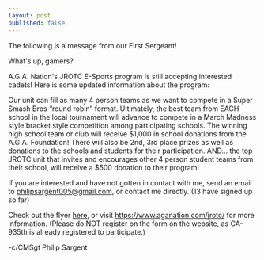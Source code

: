 ```yaml
---
layout: post
published: false
---
```

The following is a message from our First Sergeant!

What's up, gamers?

A.G.A. Nation's JROTC E-Sports program is still accepting interested cadets! Here is some updated information about the program:

Our unit can fill as many 4 person teams as we want to compete in a Super Smash Bros “round robin” format. 
Ultimately, the best team from EACH school in the local tournament will advance to compete in a March Madness style bracket style competition among participating schools. The winning high school team or club will receive $1,000 in school donations from the A.G.A. Foundation! There will also be 2nd, 3rd place prizes as well as donations to the schools and students for their participation.
AND... the top JROTC unit that invites and encourages other 4 person student teams from their school, will receive a $500 donation to their program!

If you are interested and have not gotten in contact with me, send an email to philipsargent005@gmail.com, or contact me directly. (13 have signed up so far)

Check out the flyer [here](https://drive.google.com/file/d/13RKePGj4YeMJ4zaLgQwgyWjI_KUxV0eE/view?usp=sharing), or visit https://www.aganation.com/jrotc/ for more information. (Please do NOT register on the form on the website, as CA-935th is already registered to participate.)

-c/CMSgt Philip Sargent
